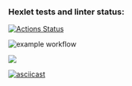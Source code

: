 ### Hexlet tests and linter status:
[![Actions Status](https://github.com/EdZev/frontend-project-lvl1/workflows/hexlet-check/badge.svg)](https://github.com/EdZev/frontend-project-lvl1/actions)

![example workflow](https://github.com/EdZev/frontend-project-lvl1/actions/workflows/eslint.yml/badge.svg)

<a href="https://codeclimate.com/github/codeclimate/codeclimate/maintainability"><img src="https://api.codeclimate.com/v1/badges/a99a88d28ad37a79dbf6/maintainability" /></a>

[![asciicast](https://asciinema.org/a/454795.svg)](https://asciinema.org/a/454795)